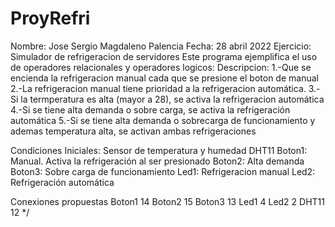 # ProyRefri
Nombre: Jose Sergio Magdaleno Palencia
Fecha: 28 abril 2022
Ejercicio: Simulador de refrigeracion de servidores
Este programa ejemplifica el uso de operadores relacionales y operadores
  logicos:
Descripcion: 
  1.-Que se encienda la refrigeracion manual cada que se presione el boton de manual
  2.-La refrigeracion manual tiene prioridad a la refrigeracion automática.
  3.-Si la termperatura es alta (mayor a 28), se activa la refrigeracion automática
  4.-Si se  tiene alta demanda o sobre carga, se activa la refrigeración automática
  5.-Si se tiene alta demanda o sobrecarga de funcionamiento y ademas temperatura alta, se activan ambas refrigeraciones
  
  Condiciones Iniciales:
  Sensor de temperatura y humedad DHT11
  Boton1: Manual. Activa la refrigeración al ser presionado
  Boton2: Alta demanda
  Boton3: Sobre carga de funcionamiento
  Led1: Refrigeracion manual
  Led2: Refrigeración automática
    
  Conexiones propuestas
  Boton1 14
  Boton2 15
  Boton3 13
  Led1 4
  Led2 2
  DHT11 12
 */
